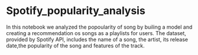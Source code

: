 # Spotify_popularity_analysis

In this notebook we analyzed the popoularity of song by builing a model and creating a recommendation os songs as a playlists for users.
The dataset, provided by Spotify API, includes the name of a song, the artist, its release date,the popularity of the song and features of the track.
